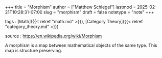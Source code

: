 +++
title = "Morphism"
author = ["Matthew Schlegel"]
lastmod = 2025-02-21T10:28:31-07:00
slug = "morphism"
draft = false
notetype = "note"
+++

tags
: [Math]({{< relref "math.md" >}}), [Category Theory]({{< relref "category_theory.md" >}})

source
: <https://en.wikipedia.org/wiki/Morphism>

A morphism is a map between mathematical objects of the same type. This map is structure preserving.
